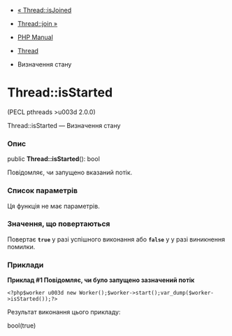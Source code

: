 - [« Thread::isJoined](thread.isjoined.md)
- [Thread::join »](thread.join.md)

- [PHP Manual](index.md)
- [Thread](class.thread.md)
- Визначення стану

# Thread::isStarted

(PECL pthreads \>u003d 2.0.0)

Thread::isStarted — Визначення стану

### Опис

public **Thread::isStarted**(): bool

Повідомляє, чи запущено вказаний потік.

### Список параметрів

Ця функція не має параметрів.

### Значення, що повертаються

Повертає **`true`** у разі успішного виконання або **`false`** у
у разі виникнення помилки.

### Приклади

**Приклад #1 Повідомляє, чи було запущено зазначений потік**

` <?php$worker u003d new Worker();$worker->start();var_dump($worker->isStarted());?> `

Результат виконання цього прикладу:

bool(true)
